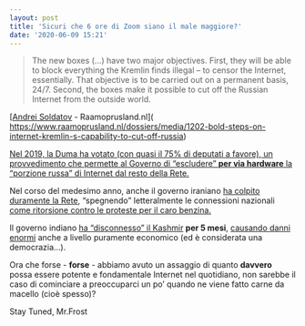 ```yaml
---
layout: post
title: 'Sicuri che 6 ore di Zoom siano il male maggiore?'
date: '2020-06-09 15:21'
---
```


> The new boxes (...)  have two major objectives. First, they will be able to block everything the Kremlin finds illegal – to censor the Internet, essentially. That objective is to be carried out on a permanent basis, 24/7. Second, the boxes make it possible to cut off the Russian Internet from the outside world. 

[[Andrei Soldatov]( https://www.raamoprusland.nl/auteurs/109 ) - Raamoprusland.nl]( https://www.raamoprusland.nl/dossiers/media/1202-bold-steps-on-internet-kremlin-s-capability-to-cut-off-russia)

[Nel 2019, la Duma ha votato (con quasi il 75% di deputati a favore), un provvedimento che permette al Governo di “escludere” **per via hardware** la “porzione russa” di Internet dal resto della Rete.]( https://www.raamoprusland.nl/dossiers/media/1202-bold-steps-on-internet-kremlin-s-capability-to-cut-off-russia )

Nel corso del medesimo anno, anche il governo iraniano [ha colpito duramente la Rete]( https://www.wired.com/story/iran-internet-shutoff/ ), “spegnendo” letteralmente  le connessioni nazionali [come ritorsione contro le proteste per il caro benzina.]( https://netblocks.org/reports/internet-disrupted-in-iran-amid-fuel-protests-in-multiple-cities-pA25L18b)

Il governo indiano [ha “disconnesso” il Kashmir]( https://pca.st/episode/96aa3ce4-9ab4-4632-a67a-cbe63cf40c83 ) **per 5 mesi**, [causando danni enormi]( https://www.buzzfeednews.com/article/pranavdixit/hundreds-of-kashmiris-are-disappearing-from-their-whatsapp ) anche a livello puramente economico (ed è considerata una democrazia...).

Ora che forse - **forse** - abbiamo avuto un assaggio di quanto **davvero** possa essere potente e fondamentale Internet nel quotidiano, non sarebbe il caso di cominciare a preoccuparci un po’ quando ne viene fatto carne da macello (cioè spesso)?

Stay Tuned, Mr.Frost 